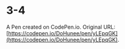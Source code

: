 # 3-4

A Pen created on CodePen.io. Original URL: [https://codepen.io/DoHunee/pen/yLEpqGK](https://codepen.io/DoHunee/pen/yLEpqGK).

